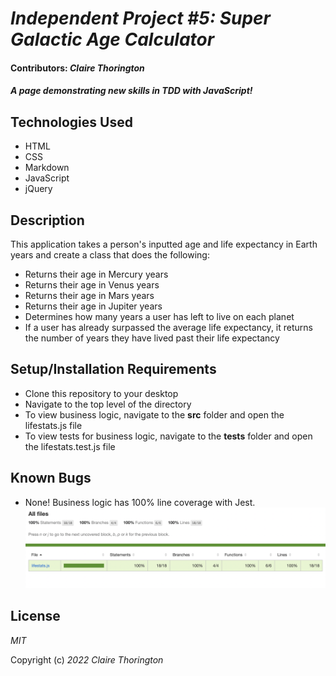 # _Independent Project #5: Super Galactic Age Calculator_
#### Contributors: _**Claire Thorington**_

#### _A page demonstrating new skills in TDD with JavaScript!_


## Technologies Used

* HTML
* CSS
* Markdown
* JavaScript
* jQuery

## Description

This application takes a person's inputted age and life expectancy in Earth years and create a class that does the following:

* Returns their age in Mercury years
* Returns their age in Venus years
* Returns their age in Mars years
* Returns their age in Jupiter years
* Determines how many years a user has left to live on each planet
* If a user has already surpassed the average life expectancy, it returns the number of years they have lived past their life expectancy

## Setup/Installation Requirements

* Clone this repository to your desktop
* Navigate to the top level of the directory
* To view business logic, navigate to the __src__ folder and open the lifestats.js file
* To view tests for business logic, navigate to the __tests__ folder and open the lifestats.test.js file

## Known Bugs

* None! Business logic has 100% line coverage with Jest.
![a screenshot of my Jest score](img/jestcoverage.JPG)

## License

_MIT_

Copyright (c) _2022_ _Claire Thorington_
